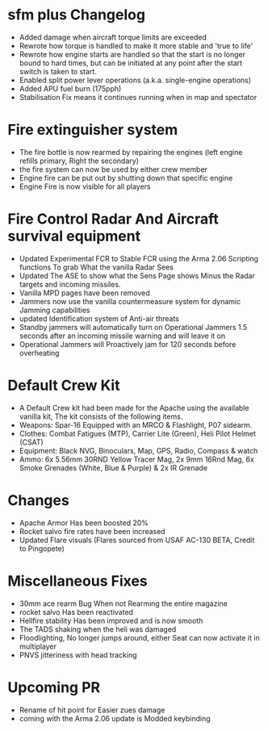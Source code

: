 # sfm plus Changelog
 - Added damage when aircraft torque limits are exceeded
 - Rewrote how torque is handled to make it more stable and 'true to life'
 - Rewrote how engine starts are handled so that the start is no longer bound to hard times, but can be initiated at any point after the start switch is taken to start.
 - Enabled split power lever operations (a.k.a. single-engine operations)
 - Added APU fuel burn (175pph)
 - Stabilisation Fix means it continues running when in map and spectator

# Fire extinguisher system
 - The fire bottle is now rearmed by repairing the engines (left engine refills primary, Right the secondary)
 - the fire system can now be used by either crew member
 - Engine fire can be put out by shutting down that specific engine
 - Engine Fire is now visible for all players

# Fire Control Radar And Aircraft survival equipment
 - Updated Experimental FCR to Stable FCR using the Arma 2.06 Scripting functions To grab What the vanilla Radar Sees
 - Updated The ASE to show what the Sens Page shows Minus the Radar targets and incoming missiles.
 - Vanilla MPD pages have been removed
 - Jammers now use the vanilla countermeasure system for dynamic Jamming capabilities
 - updated Identification system of Anti-air threats
 - Standby jammers will automatically turn on Operational Jammers 1.5 seconds after an incoming missile warning and will leave it on
 - Operational Jammers will Proactively jam for 120 seconds before overheating

# Default Crew Kit
 - A Default Crew kit had been made for the Apache using the available vanilla kit, The kit consists of the following items.
 - Weapons: Spar-16 Equipped with an MRCO & Flashlight, P07 sidearm.
 - Clothes: Combat Fatigues (MTP), Carrier Lite (Green), Heli Pilot Helmet (CSAT)
 - Equipment: Black NVG, Binoculars, Map, GPS, Radio, Compass & watch
 - Ammo: 6x 5.56mm 30RND Yellow Tracer Mag, 2x 9mm 16Rnd Mag, 6x Smoke Grenades (White, Blue & Purple) & 2x IR Grenade

# Changes
 - Apache Armor Has been boosted 20%
 - Rocket salvo fire rates have been increased
 - Updated Flare visuals (Flares sourced from USAF AC-130 BETA, Credit to Pingopete)

# Miscellaneous Fixes 
 - 30mm ace rearm Bug When not Rearming the entire magazine
 - rocket salvo Has been reactivated
 - Hellfire stability Has been improved and is now smooth
 - The TADS shaking when the heli was damaged
 - Floodlighting, No longer jumps around, either Seat can now activate it in multiplayer
 - PNVS jitteriness with head tracking

# Upcoming PR 
 - Rename of hit point for Easier zues damage 
 - coming with the Arma 2.06 update is Modded keybinding